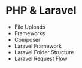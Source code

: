 # PHP & Laravel

- File Uploads
- Frameworks
- Composer
- Laravel Framework
- Laravel Folder Structure
- Laravel Request Flow
